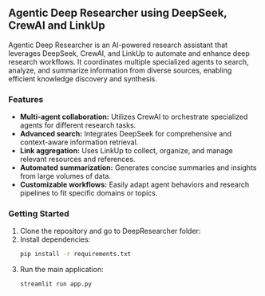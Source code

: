 ## Agentic Deep Researcher using DeepSeek, CrewAI and LinkUp

Agentic Deep Researcher is an AI-powered research assistant that leverages DeepSeek, CrewAI, and LinkUp to automate and enhance deep research workflows. It coordinates multiple specialized agents to search, analyze, and summarize information from diverse sources, enabling efficient knowledge discovery and synthesis.

### Features

- **Multi-agent collaboration:** Utilizes CrewAI to orchestrate specialized agents for different research tasks.
- **Advanced search:** Integrates DeepSeek for comprehensive and context-aware information retrieval.
- **Link aggregation:** Uses LinkUp to collect, organize, and manage relevant resources and references.
- **Automated summarization:** Generates concise summaries and insights from large volumes of data.
- **Customizable workflows:** Easily adapt agent behaviors and research pipelines to fit specific domains or topics.

### Getting Started

1. Clone the repository and go to DeepResearcher folder:
2. Install dependencies:
    ```bash
    pip install -r requirements.txt
    ```
3. Run the main application:
    ```bash
    streamlit run app.py
    ```
